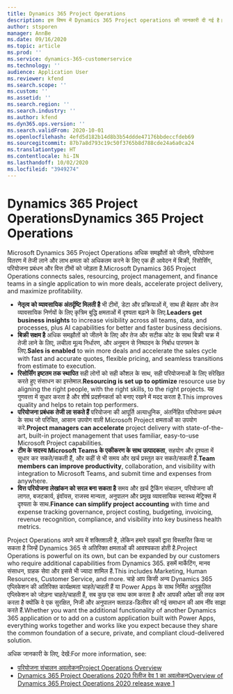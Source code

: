 ```yaml
---
title: Dynamics 365 Project Operations
description: इस विषय में Dynamics 365 Project operations की जानकारी दी गई है।
author: stsporen
manager: AnnBe
ms.date: 09/16/2020
ms.topic: article
ms.prod: ''
ms.service: dynamics-365-customerservice
ms.technology: ''
audience: Application User
ms.reviewer: kfend
ms.search.scope: ''
ms.custom: ''
ms.assetid: ''
ms.search.region: ''
ms.search.industry: ''
ms.author: kfend
ms.dyn365.ops.version: ''
ms.search.validFrom: 2020-10-01
ms.openlocfilehash: 4efd5d182b14d8b3b54ddde47176bbdeccfdeb69
ms.sourcegitcommit: 87b7a8d793c19c50f3765b8d788cde24a6a0ca24
ms.translationtype: HT
ms.contentlocale: hi-IN
ms.lasthandoff: 10/02/2020
ms.locfileid: "3949274"
---
```

# <a name="dynamics-365-project-operations"></a><span data-ttu-id="556a3-103">Dynamics 365 Project Operations</span><span class="sxs-lookup"><span data-stu-id="556a3-103">Dynamics 365 Project Operations</span></span>

<span data-ttu-id="556a3-104">Microsoft Dynamics 365 Project Operations अधिक समझौतों को जीतने, परियोजना वितरण में तेजी लाने और लाभ क्षमता को अधिकतम करने के लिए एक ही आवेदन में बिक्री, रिसोर्सिंग, परियोजना प्रबंधन और वित्त टीमों को जोड़ता है.</span><span class="sxs-lookup"><span data-stu-id="556a3-104">Microsoft Dynamics 365 Project Operations connects sales, resourcing, project management, and finance teams in a single application to win more deals, accelerate project delivery, and maximize profitability.</span></span>

-   <span data-ttu-id="556a3-105">**नेतृत्व को व्यावसायिक अंतर्दृष्टि मिलती है** भी टीमों, डेटा और प्रक्रियाओं में, साथ ही बेहतर और तेज व्यावसायिक निर्णयों के लिए कृत्रिम बुद्धि क्षमताओं में दृश्यता बढ़ाने के लिए.</span><span class="sxs-lookup"><span data-stu-id="556a3-105">**Leaders get business insights** to increase visibility across all teams, data, and processes, plus AI capabilities for better and faster business decisions.</span></span>
-   <span data-ttu-id="556a3-106">**बिक्री सक्षम है** अधिक समझौतों को जीतने के लिए और तेज और सटीक कोट के साथ बिक्री चक्र में तेजी लाने के लिए, लचीला मूल्य निर्धारण, और अनुमान से निष्पादन के निर्बाध पारगमन के लिए.</span><span class="sxs-lookup"><span data-stu-id="556a3-106">**Sales is enabled** to win more deals and accelerate the sales cycle with fast and accurate quotes, flexible pricing, and seamless transitions from estimate to execution.</span></span>
-   <span data-ttu-id="556a3-107">**रिसोर्सिंग इष्टतम तक स्थापित** सही लोगों को सही कौशल के साथ, सही परियोजनाओं के लिए संरेखित करते हुए संसाधन का इस्तेमाल.</span><span class="sxs-lookup"><span data-stu-id="556a3-107">**Resourcing is set up to optimize** resource use by aligning the right people, with the right skills, to the right projects.</span></span> <span data-ttu-id="556a3-108">यह गुणवत्ता में सुधार करता है और शीर्ष प्रदर्शनकर्ता को बनाए रखने में मदद करता है.</span><span class="sxs-lookup"><span data-stu-id="556a3-108">This improves quality and helps to retain top performers.</span></span>
-   <span data-ttu-id="556a3-109">**परियोजना प्रबंधक तेजी ला सकते हैं** परियोजना की आपूर्ति अत्याधुनिक, अंतर्निहित परियोजना प्रबंधन के साथ जो परिचित, आसान उपयोग वाली Microsoft Project क्षमताओं का उपयोग करे.</span><span class="sxs-lookup"><span data-stu-id="556a3-109">**Project managers can accelerate** project delivery with state-of-the-art, built-in project management that uses familiar, easy-to-use Microsoft Project capabilities.</span></span>
-   <span data-ttu-id="556a3-110">**टीम के सदस्य Microsoft Teams के एकीकरण के साथ उत्पादकता**, सहयोग और दृश्यता में सुधार कर सकते/सकती हैं, और कहीं से भी समय और खर्च प्रस्तुत कर सकते/सकती हैं.</span><span class="sxs-lookup"><span data-stu-id="556a3-110">**Team members can improve productivity**, collaboration, and visibility with integration to Microsoft Teams, and submit time and expenses from anywhere.</span></span>
-   <span data-ttu-id="556a3-111">**वित्त परियोजना लेखांकन को सरल बना सकता है** समय और ख़र्च ट्रैकिंग संचालन, परियोजना की लागत, बजटकार्य, इंवॉयस, राजस्व मान्यता, अनुपालन और प्रमुख व्यावसायिक स्वास्थ्य मेट्रिक्स में दृश्यता के साथ.</span><span class="sxs-lookup"><span data-stu-id="556a3-111">**Finance can simplify project accounting** with time and expense tracking governance, project costing, budgeting, invoicing, revenue recognition, compliance, and visibility into key business health metrics.</span></span>

<span data-ttu-id="556a3-112">Project Operations अपने आप में शक्तिशाली है, लेकिन हमारे ग्राहकों द्वारा विस्तारित किया जा सकता है जिन्हें Dynamics 365 से अतिरिक्त क्षमताओं की आवश्यकता होती है.</span><span class="sxs-lookup"><span data-stu-id="556a3-112">Project Operations is powerful on its own, but can be expanded by our customers who require additional capabilities from Dynamics 365.</span></span> <span data-ttu-id="556a3-113">इसमें मार्केटिंग, मानव संसाधन, ग्राहक सेवा और इससे भी ज्यादा शामिल हैं.</span><span class="sxs-lookup"><span data-stu-id="556a3-113">This includes Marketing, Human Resources, Customer Service, and more.</span></span> <span data-ttu-id="556a3-114">चाहे आप किसी अन्य Dynamics 365 एप्लिकेशन की अतिरिक्त कार्यक्षमता चाहते/चाहती हैं या Power Apps के साथ निर्मित अनुकूलित एप्लिकेशन को जोड़ना चाहते/चाहती हैं, सब कुछ एक साथ काम करता है और आपकी अपेक्षा की तरह काम करता है क्योंकि वे एक सुरक्षित, निजी और अनुपालन क्लाउड-डिलीवर की गई समाधान की आम नींव साझा करते हैं.</span><span class="sxs-lookup"><span data-stu-id="556a3-114">Whether you want the additional functionality of another Dynamics 365 application or to add on a custom application built with Power Apps, everything works together and works like you expect because they share the common foundation of a secure, private, and compliant cloud-delivered solution.</span></span>

<span data-ttu-id="556a3-115">अधिक जानकारी के लिए, देखें:</span><span class="sxs-lookup"><span data-stu-id="556a3-115">For more information, see:</span></span>

- [<span data-ttu-id="556a3-116">परियोजना संचालन अवलोकन</span><span class="sxs-lookup"><span data-stu-id="556a3-116">Project Operations Overview</span></span>](https://dynamics.microsoft.com/en-us/project-operations/overview/)
- [<span data-ttu-id="556a3-117">Dynamics 365 Project Operations 2020 रिलीज वेव 1 का अवलोकन</span><span class="sxs-lookup"><span data-stu-id="556a3-117">Overview of Dynamics 365 Project Operations 2020 release wave 1</span></span>](https://docs.microsoft.com/dynamics365-release-plan/2020wave1/dynamics365-project-operations/)

